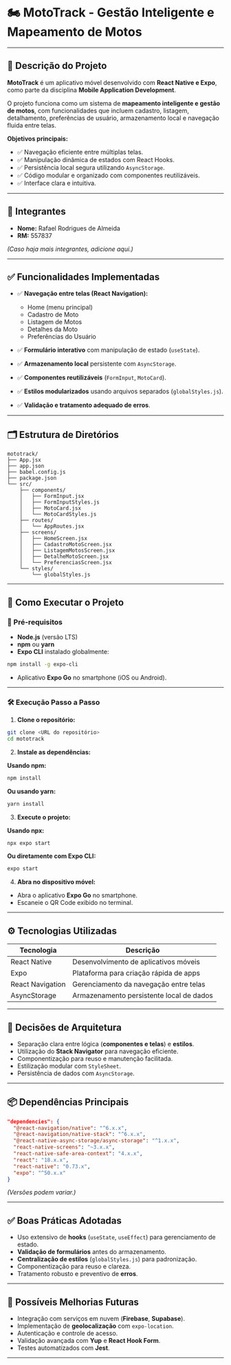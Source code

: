 # 🏍️ MotoTrack - Gestão Inteligente e Mapeamento de Motos

---

## 🎯 Descrição do Projeto

**MotoTrack** é um aplicativo móvel desenvolvido com **React Native e Expo**, como parte da disciplina **Mobile Application Development**.

O projeto funciona como um sistema de **mapeamento inteligente e gestão de motos**, com funcionalidades que incluem cadastro, listagem, detalhamento, preferências de usuário, armazenamento local e navegação fluida entre telas.

**Objetivos principais:**

- ✅ Navegação eficiente entre múltiplas telas.
- ✅ Manipulação dinâmica de estados com React Hooks.
- ✅ Persistência local segura utilizando `AsyncStorage`.
- ✅ Código modular e organizado com componentes reutilizáveis.
- ✅ Interface clara e intuitiva.

---

## 👥 Integrantes

- **Nome:** Rafael Rodrigues de Almeida  
- **RM:** 557837

*(Caso haja mais integrantes, adicione aqui.)*

---

## ✅ Funcionalidades Implementadas

- ✅ **Navegação entre telas (React Navigation):**
  - Home (menu principal)
  - Cadastro de Moto
  - Listagem de Motos
  - Detalhes da Moto
  - Preferências do Usuário

- ✅ **Formulário interativo** com manipulação de estado (`useState`).

- ✅ **Armazenamento local** persistente com `AsyncStorage`.

- ✅ **Componentes reutilizáveis** (`FormInput`, `MotoCard`).

- ✅ **Estilos modularizados** usando arquivos separados (`globalStyles.js`).

- ✅ **Validação e tratamento adequado de erros**.

---

## 🗂️ Estrutura de Diretórios

```plaintext
mototrack/
├── App.jsx
├── app.json
├── babel.config.js
├── package.json
└── src/
    ├── components/
    │   ├── FormInput.jsx
    │   ├── FormInputStyles.js
    │   ├── MotoCard.jsx
    │   └── MotoCardStyles.js
    ├── routes/
    │   └── AppRoutes.jsx
    ├── screens/
    │   ├── HomeScreen.jsx
    │   ├── CadastroMotoScreen.jsx
    │   ├── ListagemMotosScreen.jsx
    │   ├── DetalheMotoScreen.jsx
    │   └── PreferenciasScreen.jsx
    └── styles/
        └── globalStyles.js
```

---

## 🚀 Como Executar o Projeto

### 📌 Pré-requisitos

- **Node.js** (versão LTS)
- **npm** ou **yarn**
- **Expo CLI** instalado globalmente:

```bash
npm install -g expo-cli
```

- Aplicativo **Expo Go** no smartphone (iOS ou Android).

---

### 🛠️ Execução Passo a Passo

1. **Clone o repositório:**

```bash
git clone <URL do repositório>
cd mototrack
```

2. **Instale as dependências:**

**Usando npm:**

```bash
npm install
```

**Ou usando yarn:**

```bash
yarn install
```

3. **Execute o projeto:**

**Usando npx:**

```bash
npx expo start
```

**Ou diretamente com Expo CLI:**

```bash
expo start
```

4. **Abra no dispositivo móvel:**

- Abra o aplicativo **Expo Go** no smartphone.
- Escaneie o QR Code exibido no terminal.

---

## ⚙️ Tecnologias Utilizadas

| Tecnologia       | Descrição                                     |
| ---------------- | --------------------------------------------- |
| React Native     | Desenvolvimento de aplicativos móveis         |
| Expo             | Plataforma para criação rápida de apps        |
| React Navigation | Gerenciamento da navegação entre telas        |
| AsyncStorage     | Armazenamento persistente local de dados      |

---

## 🔧 Decisões de Arquitetura

- Separação clara entre lógica (**componentes e telas**) e **estilos**.
- Utilização do **Stack Navigator** para navegação eficiente.
- Componentização para reuso e manutenção facilitada.
- Estilização modular com `StyleSheet`.
- Persistência de dados com `AsyncStorage`.

---

## 📦 Dependências Principais

```json
"dependencies": {
  "@react-navigation/native": "^6.x.x",
  "@react-navigation/native-stack": "^6.x.x",
  "@react-native-async-storage/async-storage": "^1.x.x",
  "react-native-screens": "~3.x.x",
  "react-native-safe-area-context": "4.x.x",
  "react": "18.x.x",
  "react-native": "0.73.x",
  "expo": "^50.x.x"
}
```

*(Versões podem variar.)*

---

## ✅ Boas Práticas Adotadas

- Uso extensivo de **hooks** (`useState`, `useEffect`) para gerenciamento de estado.
- **Validação de formulários** antes do armazenamento.
- **Centralização de estilos** (`globalStyles.js`) para padronização.
- Componentização para reuso e clareza.
- Tratamento robusto e preventivo de **erros**.

---

## 🚩 Possíveis Melhorias Futuras

- Integração com serviços em nuvem (**Firebase**, **Supabase**).
- Implementação de **geolocalização** com `expo-location`.
- Autenticação e controle de acesso.
- Validação avançada com **Yup** e **React Hook Form**.
- Testes automatizados com **Jest**.

---
